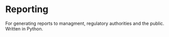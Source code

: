 # Reporting
For generating reports to managment, regulatory authorities and the public. Written in Python.

